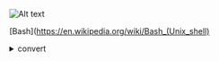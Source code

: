 ![Alt text](https://upload.wikimedia.org/wikipedia/commons/8/82/Gnu-bash-logo.svg)

[Bash](https://en.wikipedia.org/wiki/Bash_(Unix_shell) 




<details>
	<summary>convert</summary>
<p> 

```shell
convert 1.jpg 2.jpg 3.jpg 4.jpg contract.pdf
 ```
</p>
</details>
